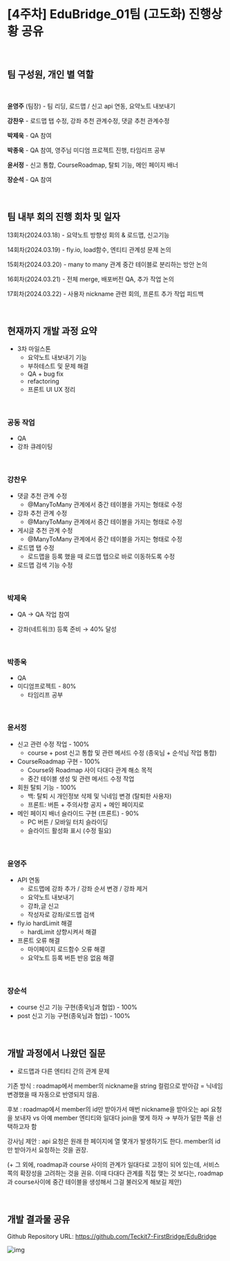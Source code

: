 # [4주차] EduBridge_01팀 (고도화) 진행상황 공유

<br>

## 팀 구성원, 개인 별 역할

<br>

 **윤영주** (팀장) - 팀 리딩, 로드맵 / 신고 api 연동, 요약노트 내보내기

**강찬우** - 로드맵 탭 수정, 강좌 추천 관계수정, 댓글 추천 관계수정 

**박제욱** - QA 참여

**박종욱** - QA 참여, 영주님 미디엄 프로젝트 진행, 타임리프 공부 

**윤서정** - 신고 통합, CourseRoadmap, 탈퇴 기능, 메인 페이지 배너

**장순석** - QA 참여

<br>

## 팀 내부 회의 진행 회차 및 일자

13회차(2024.03.18) - 요약노트 방향성 회의 & 로드맵, 신고기능

14회차(2024.03.19) - fly.io, load함수, 엔티티 관계성 문제 논의

15회차(2024.03.20) - many to many 관계 중간 테이블로 분리하는 방안 논의

16회차(2024.03.21) - 전체 merge, 배포버전 QA, 추가 작업 논의

17회차(2024.03.22) - 사용자 nickname 관련 회의, 프론트 추가 작업 피드백

<br>

## 현재까지 개발 과정 요약

- 3차 마일스톤
    - 요약노트 내보내기 기능
    - 부하테스트 및 문제 해결
    - QA + bug fix
    - refactoring
    - 프론트 UI UX 정리
    
<br>

### 공동 작업

- QA
- 강좌 큐레이팅
  
<br>

### 강찬우

- 댓글 추천 관계 수정
    - @ManyToMany 관계에서 중간 테이블을 가지는 형태로 수정
- 강좌 추천 관계 수정
    - @ManyToMany 관계에서 중간 테이블을 가지는 형태로 수정
- 게시글 추천 관계 수정
    - @ManyToMany 관계에서 중간 테이블을 가지는 형태로 수정
- 로드맵 탭 수정
    - 로드맵을 등록 했을 때 로드맵 탭으로 바로 이동하도록 수정
- 로드맵 검색 기능 수정
<br>

### 박제욱

- QA
    → QA 작업 참여
    
- 강좌(네트워크) 등록 준비 → 40% 달성
<br>

### 박종욱

- QA
- 미디엄프로젝트 - 80%
    - 타임리프 공부

<br>

### 윤서정

- 신고 관련 수정 작업 - 100%
    - course + post 신고 통합 및 관련 메서드 수정 (종욱님 + 순석님 작업 통합)
- CourseRoadmap 구현 - 100%
    - Course와 Roadmap 사이 다대다 관계 해소 목적
    - 중간 테이블 생성 및 관련 메서드 수정 작업
- 회원 탈퇴 기능 - 100%
    - 백: 탈퇴 시 개인정보 삭제 및 닉네임 변경 (탈퇴한 사용자)
    - 프론트: 버튼 + 주의사항 공지 + 메인 페이지로
- 메인 페이지 배너 슬라이드 구현 (프론트) - 90%
    - PC 버튼 / 모바일 터치 슬라이딩
    - 슬라이드 활성화 표시 (수정 필요)

<br>

### 윤영주

- API 연동
    - 로드맵에 강좌 추가 / 강좌 순서 변경 / 강좌 제거
    - 요약노트 내보내기
    - 강좌,글 신고
    - 작성자로 강좌/로드맵 검색
- fly.io hardLimit 해결
    - hardLimit 상향시켜서 해결
- 프론트 오류 해결
    - 마이페이지 로드함수 오류 해결
    - 요약노트 등록 버튼 반응 없음 해결

<br>

### 장순석

- course 신고 기능 구현(종욱님과 협업) - 100%
- post 신고 기능 구현(종욱님과 협업) - 100%
  
<br>

## 개발 과정에서 나왔던 질문

- 로드맵과 다른 엔티티 간의 관계 문제

기존 방식 : roadmap에서 member의 nickname을 string 컬럼으로 받아감 = 닉네임 변경했을 때 자동으로 반영되지 않음.

후보 : roadmap에서 member의 id만 받아가서 매번 nickname을 받아오는 api 요청을 보내자 vs 아예 member 엔티티와 일대다 join을 맺게 하자 → 부하가 덜한 쪽을 선택하고자 함

강사님 제안 : api 요청은 원래 한 페이지에 열 몇개가 발생하기도 한다. member의 id만 받아가서 요청하는 것을 권장.

(+ 그 외에, roadmap과 course 사이의 관계가 일대다로 고정이 되어 있는데, 서비스 쪽의 확장성을 고려하는 것을 권유. 이때 다대다 관계를 직접 맺는 것 보다는, roadmap과 course사이에 중간 테이블을 생성해서 그걸 불러오게 해보길 제안)
  
<br>

## 개발 결과물 공유

Github Repository URL: https://github.com/Teckit7-FirstBridge/EduBridge
    
![img](https://i.imgur.com/Y4fBmJn.png)
